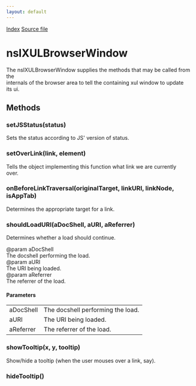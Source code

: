 ```yaml
---
layout: default
---
```

<div id='links'><a href="../index.html">Index</a>
<a href="http://dxr.mozilla.org/mozilla-central/source/xpfe/appshell/nsIXULBrowserWindow.idl">Source file</a>
</div>

# nsIXULBrowserWindow #
  
The nsIXULBrowserWindow supplies the methods that may be called from the  
internals of the browser area to tell the containing xul window to update  
its ui.   
  

## Methods ##

### setJSStatus(status) ###
  
Sets the status according to JS' version of status.  
  

### setOverLink(link, element) ###
  
Tells the object implementing this function what link we are currently  
over.  
  

### onBeforeLinkTraversal(originalTarget, linkURI, linkNode, isAppTab) ###
  
Determines the appropriate target for a link.  
  

### shouldLoadURI(aDocShell, aURI, aReferrer) ###
  
Determines whether a load should continue.  
  
@param aDocShell  
       The docshell performing the load.  
@param aURI  
       The URI being loaded.  
@param aReferrer  
       The referrer of the load.  
  

#### Parameters ####

<table>

<tr>
<td>aDocShell</td>
<td>       The docshell performing the load.  
</td>
</tr>

<tr>
<td>aURI</td>
<td>       The URI being loaded.  
</td>
</tr>

<tr>
<td>aReferrer</td>
<td>       The referrer of the load.  
</td>
</tr>

</table>

### showTooltip(x, y, tooltip) ###
  
Show/hide a tooltip (when the user mouses over a link, say).  
  

### hideTooltip() ###
